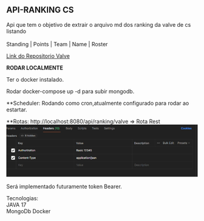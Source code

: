 <h2>API-RANKING CS</h2>

Api que tem o objetivo de extrair o arquivo md dos ranking da valve de cs listando<br><br>
Standing | Points | Team | Name | Roster

[Link do Repositorio Valve](https://github.com/ValveSoftware/counter-strike_regional_standings)

**RODAR LOCALMENTE**

Ter o docker instalado.

Rodar docker-compose up -d para subir mongodb.

**Scheduler:
Rodando como cron,atualmente configurado para rodar ao estartar.

**Rotas:
http://localhost:8080/api/ranking/valve => Rota Rest
![img.png](img.png)

Será implementado futuramente token Bearer.



Tecnologias:<br>
JAVA 17<br>
MongoDb
Docker
